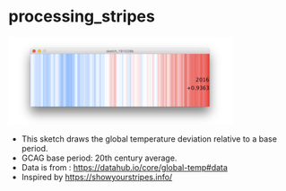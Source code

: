 # processing_stripes

[![](https://github.com/mutterer/processing_stripes/blob/master/Clipboard.png)](https://github.com/mutterer/processing_stripes/blob/master/Clipboard.png)

* This sketch draws the global temperature deviation relative to a base period.
* GCAG base period: 20th century average.
* Data is from : https://datahub.io/core/global-temp#data
* Inspired by https://showyourstripes.info/
